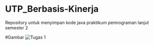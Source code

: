 # UTP_Berbasis-Kinerja
Repository untuk menyimpan kode java praktikum pemrograman lanjut semester 2

#Gambar
![Tugas 1](https://i.pinimg.com/736x/1d/36/a9/1d36a93d6ca08a121ff0084a1c83df18.jpg)
